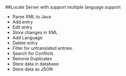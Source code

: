 ##Locale Server with support multiple language support

* Parse XML to Java 	
* Add entry	
* Edit entry 	
* Store changes in XML	  
* Add Language		
* Delete entry		
* Filter for untranslated entries. 
* Search for Conflicts	 
* Remove Duplicates	 
* Store data in database	
* Store data as JSON	
